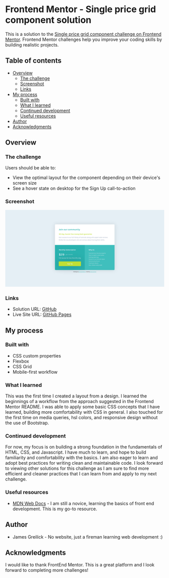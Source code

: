 # Frontend Mentor - Single price grid component solution

This is a solution to the [Single price grid component challenge on Frontend Mentor](https://www.frontendmentor.io/challenges/single-price-grid-component-5ce41129d0ff452fec5abbbc). Frontend Mentor challenges help you improve your coding skills by building realistic projects. 

## Table of contents

- [Overview](#overview)
  - [The challenge](#the-challenge)
  - [Screenshot](#screenshot)
  - [Links](#links)
- [My process](#my-process)
  - [Built with](#built-with)
  - [What I learned](#what-i-learned)
  - [Continued development](#continued-development)
  - [Useful resources](#useful-resources)
- [Author](#author)
- [Acknowledgments](#acknowledgments)

## Overview

### The challenge

Users should be able to:

- View the optimal layout for the component depending on their device's screen size
- See a hover state on desktop for the Sign Up call-to-action

### Screenshot

![](./images/screenshot.png)

### Links

- Solution URL: [GitHub](https://github.com/jgreilick/single-price-grid-component)
- Live Site URL: [GitHub Pages](https://jgreilick.github.io/single-price-grid-component)

## My process

### Built with

- CSS custom properties
- Flexbox
- CSS Grid
- Mobile-first workflow

### What I learned

This was the first time I created a layout from a design.  I learned the beginnings of a workflow from the approach suggested in the Frontend 
Mentor README.  I was able to apply some basic CSS concepts that I have learned, building more comfortability with CSS in general.  I also touched 
for the first time on media queries, hsl colors, and responsive design without the use of Bootstrap.


### Continued development

For now, my focus is on building a strong foundation in the fundamentals of HTML, CSS, and Javascript.  I have much to learn, and hope to build
familiarity and comfortability with the basics.  I am also eager to learn and adopt best practices for writing clean and maintainable code.
I look forward to viewing other solutions for this challenge as I am sure to find more efficient and cleaner practices that I can learn from and
apply to my next challenge.


### Useful resources

- [MDN Web Docs](https://developer.mozilla.org) - I am still a novice, learning the basics of front end development. This is my go-to resource.

## Author

- James Greilick - No website, just a fireman learning web development :)

## Acknowledgments

I would like to thank FrontEnd Mentor.  This is a great platform and I look forward to completing more challenges!
